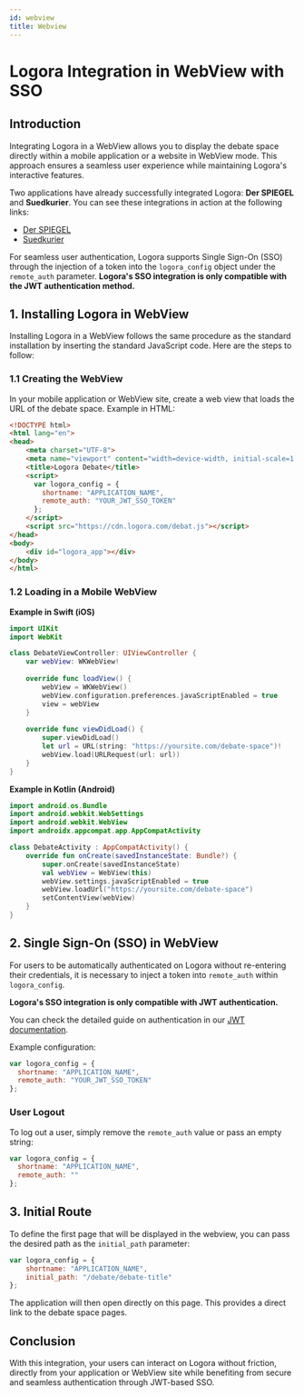```yaml
---
id: webview
title: Webview
---
```


# Logora Integration in WebView with SSO

## Introduction

Integrating Logora in a WebView allows you to display the debate space directly within a mobile application or a website in WebView mode. This approach ensures a seamless user experience while maintaining Logora's interactive features.

Two applications have already successfully integrated Logora: **Der SPIEGEL** and **Suedkurier**. You can see these integrations in action at the following links:
- [Der SPIEGEL](https://www.loom.com/share/725de75c09d64911ad42fdff7acf07e7?sid=c5d01191-5783-4980-be81-f1a21e162e87)
- [Suedkurier](https://www.loom.com/share/b3eabe7ab0d1417f8cbbfd29735c2adf?sid=356bc7c1-559e-4f2e-bece-7cecc328cb6e)

For seamless user authentication, Logora supports Single Sign-On (SSO) through the injection of a token into the `logora_config` object under the `remote_auth` parameter. **Logora's SSO integration is only compatible with the JWT authentication method.**

## 1. Installing Logora in WebView

Installing Logora in a WebView follows the same procedure as the standard installation by inserting the standard JavaScript code. Here are the steps to follow:

### 1.1 Creating the WebView

In your mobile application or WebView site, create a web view that loads the URL of the debate space. Example in HTML:

```html
<!DOCTYPE html>
<html lang="en">
<head>
    <meta charset="UTF-8">
    <meta name="viewport" content="width=device-width, initial-scale=1.0">
    <title>Logora Debate</title>
    <script>
      var logora_config = {
        shortname: "APPLICATION_NAME",
        remote_auth: "YOUR_JWT_SSO_TOKEN"
      };
    </script>
    <script src="https://cdn.logora.com/debat.js"></script>
</head>
<body>
    <div id="logora_app"></div>
</body>
</html>
```

### 1.2 Loading in a Mobile WebView

**Example in Swift (iOS)**

```swift
import UIKit
import WebKit

class DebateViewController: UIViewController {
    var webView: WKWebView!
    
    override func loadView() {
        webView = WKWebView()
        webView.configuration.preferences.javaScriptEnabled = true
        view = webView
    }
    
    override func viewDidLoad() {
        super.viewDidLoad()
        let url = URL(string: "https://yoursite.com/debate-space")!
        webView.load(URLRequest(url: url))
    }
}
```

**Example in Kotlin (Android)**

```kotlin
import android.os.Bundle
import android.webkit.WebSettings
import android.webkit.WebView
import androidx.appcompat.app.AppCompatActivity

class DebateActivity : AppCompatActivity() {
    override fun onCreate(savedInstanceState: Bundle?) {
        super.onCreate(savedInstanceState)
        val webView = WebView(this)
        webView.settings.javaScriptEnabled = true
        webView.loadUrl("https://yoursite.com/debate-space")
        setContentView(webView)
    }
}
```

## 2. Single Sign-On (SSO) in WebView

For users to be automatically authenticated on Logora without re-entering their credentials, it is necessary to inject a token into `remote_auth` within `logora_config`.

**Logora's SSO integration is only compatible with JWT authentication.**

You can check the detailed guide on authentication in our [JWT documentation](../../authentication/jwt).

Example configuration:

```javascript
var logora_config = {
  shortname: "APPLICATION_NAME",
  remote_auth: "YOUR_JWT_SSO_TOKEN"
};
```

### User Logout

To log out a user, simply remove the `remote_auth` value or pass an empty string:

```javascript
var logora_config = {
  shortname: "APPLICATION_NAME",
  remote_auth: ""
};
```

## 3. Initial Route

To define the first page that will be displayed in the webview, you can pass the desired path as the `initial_path` parameter:

```javascript
var logora_config = {
    shortname: "APPLICATION_NAME",
    initial_path: "/debate/debate-title"
};
```

The application will then open directly on this page. This provides a direct link to the debate space pages.


## Conclusion

With this integration, your users can interact on Logora without friction, directly from your application or WebView site while benefiting from secure and seamless authentication through JWT-based SSO.
